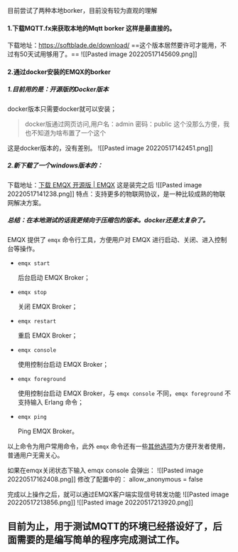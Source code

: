 目前尝试了两种本地borker，目前没有较为直观的理解
#### 1.下载MQTT.fx来获取本地的Mqtt borker 这样是最直接的。
下载地址：https://softblade.de/download/
==这个版本居然要许可才能用，不过有50天试用够用了。==
![[Pasted image 20220517145609.png]]
#### 2.通过docker安装的EMQX的borker 
##### 1.目前用的是：开源版的Docker版本
docker版本只需要docker就可以安装；
  >docker版通过网页访问,用户名：admin 密码：public
  >这个没那么方便，我也不知道为啥布置了一个这个

这是docker版本的，没有差别。
![[Pasted image 20220517142451.png]]

##### 2.新下载了一个windows版本的：
下载地址：[下载 EMQX 开源版 | EMQX](https://www.emqx.io/zh/downloads-and-install?version=4.4.3&os=Windows&oslabel=Windows)
这是装完之后
![[Pasted image 20220517141238.png]]
特点：支持更多的物联网协议，是一种比较成熟的物联网解决方案。

##### 总结：在本地测试的话我更倾向于压缩包的版本。docker还是太复杂了。

EMQX 提供了 `emqx` 命令行工具，方便用户对 EMQX 进行启动、关闭、进入控制台等操作。

-   `emqx start`
    
    后台启动 EMQX Broker；
    
-   `emqx stop`
    
    关闭 EMQX Broker；
    
-   `emqx restart`
    
    重启 EMQX Broker；
    
-   `emqx console`
    
    使用控制台启动 EMQX Broker；
    
-   `emqx foreground`
    
    使用控制台启动 EMQX Broker，与 `emqx console` 不同，`emqx foreground` 不支持输入 Erlang 命令；
    
-   `emqx ping`
    
    Ping EMQX Broker。
    

以上命令为用户常用命令，此外 `emqx` 命令还有一些[其他选项](https://www.emqx.io/docs/zh/v4.4/advanced/cli.html)为方便开发者使用，普通用户无需关心。

如果在emqx关闭状态下输入 emqx console
会弹出：
![[Pasted image 20220517162408.png]]
修改了配置中的：
allow_anonymous = false


完成以上操作之后，就可以通过EMQX客户端实现信号转发功能
![[Pasted image 20220517213856.png]]
![[Pasted image 20220517213920.png]]

## 目前为止，用于测试MQTT的环境已经搭设好了，后面需要的是编写简单的程序完成测试工作。